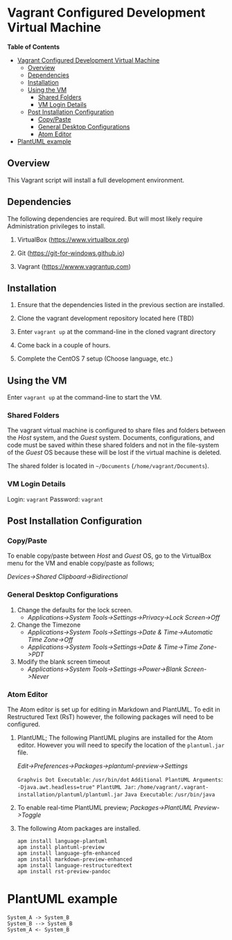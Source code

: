 # Vagrant Configured Development Virtual Machine

<!-- markdown-toc start - Don't edit this section. Run M-x markdown-toc-generate-toc again -->
**Table of Contents**

- [Vagrant Configured Development Virtual Machine](#vagrant-configured-development-virtual-machine)
    - [Overview](#overview)
    - [Dependencies](#dependencies)
    - [Installation](#installation)
    - [Using the VM](#using-the-vm)
        - [Shared Folders](#shared-folders)
        - [VM Login Details](#vm-login-details)
    - [Post Installation Configuration](#post-installation-configuration)
        - [Copy/Paste](#copypaste)
        - [General Desktop Configurations](#general-desktop-configurations)
        - [Atom Editor](#atom-editor)
- [PlantUML example](#plantuml-example)

<!-- markdown-toc end -->

## Overview

This Vagrant script will install a full development environment.

## Dependencies

The following dependencies are required. But will most likely require Administration privileges to install.

1. VirtualBox (https://www.virtualbox.org)

2. Git (https://git-for-windows.github.io)

3. Vagrant (https://wwww.vagrantup.com)

## Installation

1. Ensure that the dependencies listed in the previous section are installed.

2. Clone the vagrant development repository located here (TBD)

3. Enter `vagrant up` at the command-line in the cloned vagrant directory

4. Come back in a couple of hours.

5. Complete the CentOS 7 setup (Choose language, etc.)

## Using the VM

Enter `vagrant up` at the command-line to start the VM.

### Shared Folders
The vagrant virtual machine is configured to share files and folders between the *Host* system, and the *Guest* system. Documents, configurations, and code must be saved within these shared folders and not in the file-system of the *Guest* OS because these will be lost if the virtual machine is deleted.

The shared folder is located in `~/Documents` (`/home/vagrant/Documents`).

### VM Login Details

Login: `vagrant`
Password: `vagrant`

## Post Installation Configuration

### Copy/Paste

To enable copy/paste between *Host* and *Guest* OS, go to the VirtualBox menu for the VM and enable copy/paste as follows;

*Devices->Shared Clipboard->Bidirectional*

### General Desktop Configurations

1. Change the defaults for the lock screen.
   * *Applications->System Tools->Settings->Privacy->Lock Screen->Off*
2. Change the Timezone
   * *Applications->System Tools->Settings->Date & Time->Automatic Time Zone->Off*
   * *Applications->System Tools->Settings->Date & Time->Time Zone->PDT*
3. Modify the blank screen timeout
   * *Applications->System Tools->Settings->Power->Blank Screen->Never*

### Atom Editor

The Atom editor is set up for editing in Markdown and PlantUML.  To edit in Restructured Text (RsT) however, the following packages will need to be configured.

1. PlantUML; The following PlantUML plugins are installed for the Atom editor.  However you will need to specify the location of the `plantuml.jar` file.

   *Edit->Preferences->Packages->plantuml-preview->Settings*

   `Graphvis Dot Executable`: `/usr/bin/dot`
   `Additional PlantUML Arguments`: `-Djava.awt.headless=true"`
   `PlantUML Jar`: `/home/vagrant/.vagrant-installation/plantuml/plantuml.jar`
   `Java Executable`: `/usr/bin/java`

2. To enable real-time PlantUML preview;
   *Packages->PlantUML Preview->Toggle*

3. The following Atom packages are installed.

    ````
    apm install language-plantuml
    apm install plantuml-preview
    apm install language-gfm-enhanced
    apm install markdown-preview-enhanced
    apm install language-restructuredtext
    apm install rst-preview-pandoc
    ````

# PlantUML example

````@plantuml
System_A -> System_B
System_B --> System_B
System_A <- System_B
````
